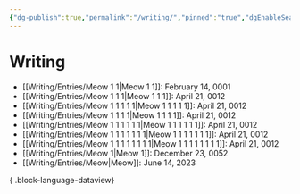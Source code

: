 ```yaml
---
{"dg-publish":true,"permalink":"/writing/","pinned":"true","dgEnableSearch":"false"}
---
```



# Writing
- [[Writing/Entries/Meow 1 1\|Meow 1 1]]: February 14, 0001
- [[Writing/Entries/Meow 1 1 1\|Meow 1 1 1]]: April 21, 0012
- [[Writing/Entries/Meow 1 1 1 1 1\|Meow 1 1 1 1 1]]: April 21, 0012
- [[Writing/Entries/Meow 1 1 1 1\|Meow 1 1 1 1]]: April 21, 0012
- [[Writing/Entries/Meow 1 1 1 1 1 1\|Meow 1 1 1 1 1 1]]: April 21, 0012
- [[Writing/Entries/Meow 1 1 1 1 1 1 1\|Meow 1 1 1 1 1 1 1]]: April 21, 0012
- [[Writing/Entries/Meow 1 1 1 1 1 1 1 1\|Meow 1 1 1 1 1 1 1 1]]: April 21, 0012
- [[Writing/Entries/Meow 1\|Meow 1]]: December 23, 0052
- [[Writing/Entries/Meow\|Meow]]: June 14, 2023

{ .block-language-dataview}

